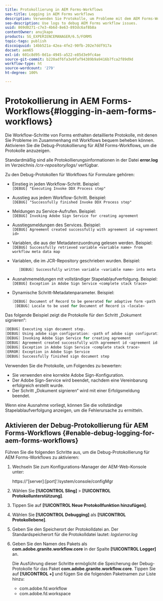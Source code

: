 ```yaml
---
title: Protokollierung in AEM Forms-Workflows
seo-title: Logging in AEM Forms workflows
description: Verwenden Sie Protokolle, um Probleme mit dem AEM Forms-Workflow zu beheben.
seo-description: Use logs to debug AEM Forms workflow issues.
uuid: 869d0271-c7e3-4b6d-8e63-893dc6af8b8a
contentOwner: anujkapo
products: SG_EXPERIENCEMANAGER/6.5/FORMS
topic-tags: publish
discoiquuid: 14bb521a-42ea-4fe2-90fb-202e7ddf917a
docset: aem65
exl-id: 601c8d95-0d1a-4945-a522-e85d3e9fc4ae
source-git-commit: b220adf6fa3e9faf94389b9a9416b7fca2f89d9d
workflow-type: ht
source-wordcount: '279'
ht-degree: 100%

---
```


# Protokollierung in AEM Forms-Workflows{#logging-in-aem-forms-workflows}

Die Workflow-Schritte von Forms enthalten detaillierte Protokolle, mit denen Sie Probleme im Zusammenhang mit Workflows bequem beheben können. Aktivieren Sie die Debug-Protokollierung für AEM Forms-Workflows, um die Protokolle anzuzeigen.

Standardmäßig sind alle Protokollierungsinformationen in der Datei **error.log** im Verzeichnis */crx-repository/logs/* verfügbar.

Zu den Debug-Protokollen für Workflows für Formulare gehören:

* Einstieg in jeden Workflow-Schritt. Beispiel:\
   `[DEBUG] "Executing Invoke DDX Process step"`

* Ausstieg aus jedem Workflow-Schritt. Beispiel:\
   `[DEBUG] "Successfully finished Invoke DDX Process step"`

* Meldungen zu Service-Aufrufen. Beispiel:\
   `[DEBUG] Invoking Adobe Sign Service for creating agreement`

* Ausstiegsmeldungen des Services. Beispiel:\
   `[DEBUG] Agreement created successfully with agreement id <agreement id>`

* Variablen, die aus der Metadatenzuordnung gelesen werden. Beispiel:\
   `[DEBUG] Successfully retrieved variable <variable name> from workflow meta data map`

* Variablen, die im JCR-Repository geschrieben wurden. Beispiel:

   ```verilog
      [DEBUG] Successfully written variable <variable name> into meta data node at <JCR path where meta data is being written>
   ```

* Ausnahmemeldungen mit vollständiger Stapelablaufverfolgung. Beispiel:\
   `[DEBUG] Exception in Adobe Sign Service <complete stack trace>`

* Dynamische Schritt-Metadatenparameter. Beispiel:

   ```verilog
   [DEBUG] Document of Record to be generated for adaptive form <path of adaptive form>
    [DEBUG] Locale to be used for Document of Record is <locale>
   ```

Das folgende Beispiel zeigt die Protokolle für den Schritt „Dokument signieren“:

```verilog
[DEBUG] Executing sign document step.
[DEBUG] Using adobe sign configuration: <path of adobe sign configuration>
[DEBUG] Invoking Adobe Sign Service for creating agreement
[DEBUG] Agreement created successfully with agreement id <agreement id>
[DEBUG] Exception in Adobe Sign Service <complete stack trace>
[ERROR] Exception in Adobe Sign Service
[DEBUG] Successfully finished sign document step
```

Verwenden Sie die Protokolle, um Folgendes zu bewerten:

* Sie verwenden eine korrekte Adobe Sign-Konfiguration.
* Der Adobe Sign-Service wird beendet, nachdem eine Vereinbarung erfolgreich erstellt wurde.
* Der Schritt „Dokument signieren“ wird mit einer Erfolgsmeldung beendet.

Wenn eine Ausnahme vorliegt, können Sie die vollständige Stapelablaufverfolgung anzeigen, um die Fehlerursache zu ermitteln.

## Aktivieren der Debug-Protokollierung für AEM Forms-Workflows {#enable-debug-logging-for-aem-forms-workflows}

Führen Sie die folgenden Schritte aus, um die Debug-Protokollierung für AEM Forms-Workflows zu aktivieren:

1. Wechseln Sie zum Konfigurations-Manager der AEM-Web-Konsole unter:

   https://&#39;[server]:[port]&#39;/system/console/configMgr

1. Wählen Sie **[!UICONTROL Sling]** > **[!UICONTROL Protokollunterstützung]**.
1. Tippen Sie auf **[!UICONTROL Neue Protokollfunktion hinzufügen]**.
1. Wählen Sie **[!UICONTROL Debugging]** als **[!UICONTROL Protokollebene]**.
1. Geben Sie den Speicherort der Protokolldatei an. Der Standardspeicherort für die Protokolldatei lautet: *logs\error.log*
1. Geben Sie den Namen des Pakets als **com.adobe.granite.workflow.core** in der Spalte **[!UICONTROL Logger]** an.

   Die Ausführung dieser Schritte ermöglicht die Speicherung der Debug-Protokolle für das Paket **com.adobe.granite.workflow.core**. Tippen Sie auf **[!UICONTROL +]** und fügen Sie die folgenden Paketnamen zur Liste hinzu:

   * com.adobe.fd.workflow
   * com.adobe.fd.workspace
